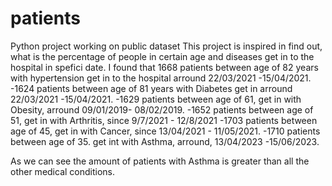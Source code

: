 # patients
Python project working on public dataset
This project is inspired in find out, what is the percentage of people in certain age and diseases get in to the hospital in spefici date.
I found that 1668 patients between age of 82 years with hypertension get in to the hospital arround 22/03/2021 -15/04/2021.
-1624 patients between age of 81 years with Diabetes get in arround 22/03/2021 -15/04/2021.
-1629 patients between age of 61, get in with Obesity, arround 09/01/2019- 08/02/2019.
-1652 patients between age of 51, get in with Arthritis, since 9/7/2021 - 12/8/2021
-1703 patients between age of 45, get in with Cancer, since 13/04/2021 - 11/05/2021.
-1710 patients between age of 35. get int with Asthma, arround, 13/04/2023 -15/06/2023.

As we can see the amount of patients with Asthma is greater than all the other medical conditions.
